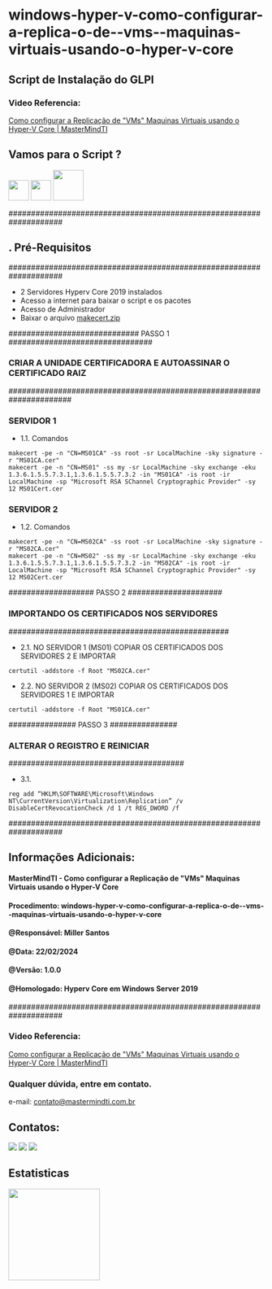 # windows-hyper-v-como-configurar-a-replica-o-de--vms--maquinas-virtuais-usando-o-hyper-v-core
## Script de Instalação do GLPI

### Video Referencia:

[Como configurar a Replicação de "VMs" Maquinas Virtuais usando o Hyper-V Core  | MasterMindTI](https://youtu.be/_OjuhFMcXfA)

## Vamos para o Script ?
<img src="https://cdn.jsdelivr.net/gh/devicons/devicon/icons/bash/bash-original.svg" width="40" height="40"/> <img src="https://cdn.jsdelivr.net/gh/devicons/devicon/icons/linux/linux-original.svg" width="40" height="40"/> <img src="https://raw.githubusercontent.com/glpi-project/glpi/master/pics/logos/logo-GLPI-250-black.png" width="60" height="60"/>
                

####################################################################
## . Pré-Requisitos
####################################################################
- 2 Servidores Hyperv Core 2019 instalados
- Acesso a internet para baixar o script e os pacotes
- Acesso de Administrador
- Baixar o arquivo [makecert.zip](https://github.com/MasterMindTI/windows-hyper-v-como-configurar-a-replica-o-de--vms--maquinas-virtuais-usando-o-hyper-v-core/blob/main/makecert.zip)

############################# PASSO 1 ################################
### CRIAR A UNIDADE CERTIFICADORA E AUTOASSINAR O CERTIFICADO RAIZ ###
######################################################################

### SERVIDOR 1
- 1.1. Comandos
```
makecert -pe -n "CN=MS01CA" -ss root -sr LocalMachine -sky signature -r "MS01CA.cer"
makecert -pe -n "CN=MS01" -ss my -sr LocalMachine -sky exchange -eku 1.3.6.1.5.5.7.3.1,1.3.6.1.5.5.7.3.2 -in "MS01CA" -is root -ir LocalMachine -sp "Microsoft RSA SChannel Cryptographic Provider" -sy 12 MS01Cert.cer
```

### SERVIDOR 2
- 1.2. Comandos

```
makecert -pe -n "CN=MS02CA" -ss root -sr LocalMachine -sky signature -r "MS02CA.cer"
makecert -pe -n "CN=MS02" -ss my -sr LocalMachine -sky exchange -eku 1.3.6.1.5.5.7.3.1,1.3.6.1.5.5.7.3.2 -in "MS02CA" -is root -ir LocalMachine -sp "Microsoft RSA SChannel Cryptographic Provider" -sy 12 MS02Cert.cer
```

################### PASSO 2 #####################
### IMPORTANDO OS CERTIFICADOS NOS SERVIDORES ###
#################################################

- 2.1. NO SERVIDOR 1 (MS01) COPIAR OS CERTIFICADOS DOS SERVIDORES 2 E IMPORTAR

```
certutil -addstore -f Root "MS02CA.cer"
```

- 2.2. NO SERVIDOR 2 (MS02) COPIAR OS CERTIFICADOS DOS SERVIDORES 1 E IMPORTAR

```
certutil -addstore -f Root "MS01CA.cer"
```

############### PASSO 3 ###############
### ALTERAR O REGISTRO E REINICIAR ###
#######################################

- 3.1.

```
reg add “HKLM\SOFTWARE\Microsoft\Windows NT\CurrentVersion\Virtualization\Replication” /v DisableCertRevocationCheck /d 1 /t REG_DWORD /f
```

####################################################################
## Informações Adicionais:
#### MasterMindTI - Como configurar a Replicação de "VMs" Maquinas Virtuais usando o Hyper-V Core
#### Procedimento: windows-hyper-v-como-configurar-a-replica-o-de--vms--maquinas-virtuais-usando-o-hyper-v-core
#### @Responsável: Miller Santos
#### @Data: 22/02/2024
#### @Versão: 1.0.0
#### @Homologado: Hyperv Core em Windows Server 2019
####################################################################

### Video Referencia:

[Como configurar a Replicação de "VMs" Maquinas Virtuais usando o Hyper-V Core  | MasterMindTI](https://youtu.be/_OjuhFMcXfA)

### Qualquer dúvida, entre em contato.

e-mail: contato@mastermindti.com.br

## Contatos:

<div>
<a href="https://www.youtube.com/@mastermindti" target="_blank"><img src="https://img.shields.io/badge/YouTube-FF0000?style=for-the-badge&logo=youtube&logoColor=white" target="_blank"></a>
<a href = "mailto:contato@mastermindti.com.br"><img src="https://img.shields.io/badge/Gmail-D14836?style=for-the-badge&logo=gmail&logoColor=white" target="_blank"></a>
<a href="https://www.linkedin.com/in/miller-guilherme-santos-42046471/" target="_blank"><img src="https://img.shields.io/badge/-LinkedIn-%230077B5?style=for-the-badge&logo=linkedin&logoColor=white" target="_blank"></a>   
</div>

## Estatisticas

<div>
<a href="https://github.com/MasterMindTI">
<img height="180em" src="https://github-readme-stats.vercel.app/api?username=MasterMindTI&show_icons=true&theme=dracula&include_all_commits=true&count_private=true"/>
</div>


